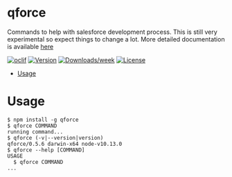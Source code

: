 qforce
=

Commands to help with salesforce development process. This is still very experimental so expect things to change a lot. More detailed documentation is available [here](https://qislam.github.io/qforce)

[![oclif](https://img.shields.io/badge/cli-oclif-brightgreen.svg)](https://oclif.io)
[![Version](https://img.shields.io/npm/v/q.svg)](https://npmjs.org/package/q)
[![Downloads/week](https://img.shields.io/npm/dw/q.svg)](https://npmjs.org/package/q)
[![License](https://img.shields.io/npm/l/q.svg)](https://github.com/qislam/q/blob/master/package.json)

<!-- toc -->
* [Usage](#usage)
<!-- tocstop -->
# Usage
<!-- usage -->
```sh-session
$ npm install -g qforce
$ qforce COMMAND
running command...
$ qforce (-v|--version|version)
qforce/0.5.6 darwin-x64 node-v10.13.0
$ qforce --help [COMMAND]
USAGE
  $ qforce COMMAND
...
```
<!-- usagestop -->
